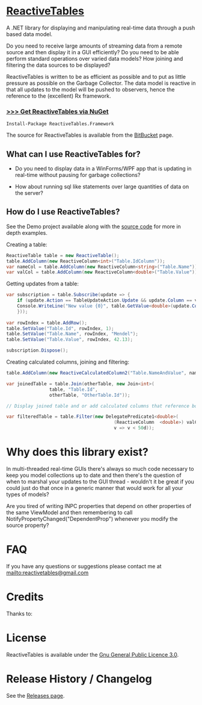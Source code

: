 [ReactiveTables](https://bitbucket.org/mendelmonteiro/reactivetables)
================================================

A .NET library for displaying and manipulating real-time data through a push based data model.

Do you need to receive large amounts of streaming data from a remote source and then display it in a GUI efficiently?  Do you need to be able perform standard operations over varied data models?  How joining and filtering the data sources to be displayed?

ReactiveTables is written to be as efficient as possible and to put as little pressure as possible on the Garbage Collector.  The data model is reactive in that all updates to the model will be pushed to observers, hence the reference to the (excellent) Rx framework.

### [>>> Get ReactiveTables via NuGet](http://nuget.org/List/Packages/ReactiveTables.Framework)

```
Install-Package ReactiveTables.Framework
```

The source for ReactiveTables is available from the [BitBucket](https://bitbucket.org/mendelmonteiro/reactivetables) page.

## What can I use ReactiveTables for?

- Do you need to display data in a WinForms/WPF app that is updating in real-time without pausing for garbage collections?

- How about running sql like statements over large quantities of data on the server?

## How do I use ReactiveTables?

See the Demo project available along with the [source code](https://bitbucket.org/mendelmonteiro/reactivetables/src) for more in depth examples.

Creating a table:

```csharp
ReactiveTable table = new ReactiveTable();
table.AddColumn(new ReactiveColumn<int>("Table.IdColumn"));
var nameCol = table.AddColumn(new ReactiveColumn<string>("Table.Name"));
var valCol = table.AddColumn(new ReactiveColumn<double>("Table.Value"));

```
    
Getting updates from a table:

```csharp
var subscription = table.Subscribe(update => {
    if (update.Action == TableUpdateAction.Update && update.Column == valCol) 
    Console.WriteLine("New value {0}", table.GetValue<double>(update.Column.ColumnId, update.RowIndex);
    }));
    
var rowIndex = table.AddRow();
table.SetValue("Table.Id", rowIndex, 1);
table.SetValue("Table.Name", rowIndex, "Mendel");
table.SetValue("Table.Value", rowIndex, 42.13);

subscription.Dispose();
```
Creating calculated columns, joining and filtering:

```csharp
table.AddColumn(new ReactiveCalculatedColumn2("Table.NameAndValue", nameCol, valCol, (n, v) => n + " has " + v);

var joinedTable = table.Join(otherTable, new Join<int>(
                table, "Table.Id",
                otherTable, "OtherTable.Id"));

// Display joined table and or add calculated columns that reference both tables

var filteredTable = table.Filter(new DelegatePredicate1<double>(
                                        (ReactiveColumn  <double>) valCol, 
                                        v => v < 50d));
```

# Why does this library exist?

In multi-threaded real-time GUIs there's always so much code necessary to keep you  model collections up to date and then there's the question of when to marshal your updates to the GUI thread - wouldn't it be great if you could just do that once in a generic manner that would work for all your types of models?  

Are you tired of writing INPC properties that depend on other properties of the same ViewModel and then remembering to call NotifyPropertyChanged("DependentProp") whenever you modify the source property?

# FAQ

If you have any questions or suggestions please contact me at <mailto:reactivetables@gmail.com>

# Credits

Thanks to:


# License

ReactiveTables is available under the [Gnu General Public Licence 3.0](http://www.gnu.org/licenses/).

# Release History / Changelog

See the [Releases page](https://bitbucket.org/mendelmonteiro/reactivetables/downloads).